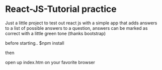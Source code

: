 # React-JS-Tutorial practice

Just a little project to test out react js with a simple app that adds
answers to a list of possible answers to a question,
answers can be marked as correct with a little green tone (thanks bootstrap)


before starting..
$npm install

then

open up index.htm on your favorite browser


